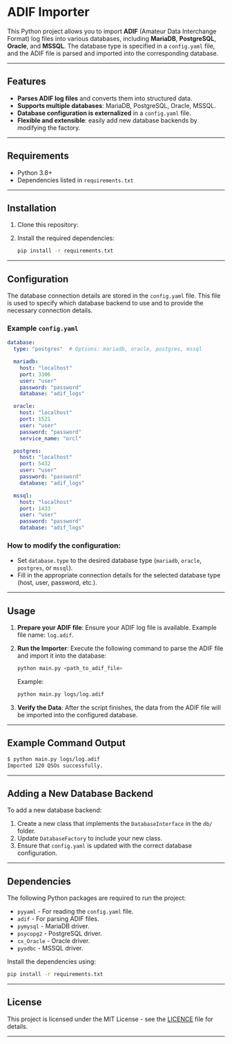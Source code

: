 # ADIF Importer

This Python project allows you to import **ADIF** (Amateur Data Interchange Format) log files into various databases, including **MariaDB**, **PostgreSQL**, **Oracle**, and **MSSQL**. The database type is specified in a `config.yaml` file, and the ADIF file is parsed and imported into the corresponding database.

---

## Features

- **Parses ADIF log files** and converts them into structured data.
- **Supports multiple databases**: MariaDB, PostgreSQL, Oracle, MSSQL.
- **Database configuration is externalized** in a `config.yaml` file.
- **Flexible and extensible**: easily add new database backends by modifying the factory.

---

## Requirements

- Python 3.8+
- Dependencies listed in `requirements.txt`

---

## Installation

1. Clone this repository:

2. Install the required dependencies:

   ```bash
   pip install -r requirements.txt
   ```

---

## Configuration

The database connection details are stored in the `config.yaml` file. This file is used to specify which database backend to use and to provide the necessary connection details.

### Example `config.yaml`

```yaml
database:
  type: "postgres"  # Options: mariadb, oracle, postgres, mssql

  mariadb:
    host: "localhost"
    port: 3306
    user: "user"
    password: "password"
    database: "adif_logs"

  oracle:
    host: "localhost"
    port: 1521
    user: "user"
    password: "password"
    service_name: "orcl"

  postgres:
    host: "localhost"
    port: 5432
    user: "user"
    password: "password"
    database: "adif_logs"

  mssql:
    host: "localhost"
    port: 1433
    user: "user"
    password: "password"
    database: "adif_logs"
```

### How to modify the configuration:

- Set `database.type` to the desired database type (`mariadb`, `oracle`, `postgres`, or `mssql`).
- Fill in the appropriate connection details for the selected database type (host, user, password, etc.).

---

## Usage

1. **Prepare your ADIF file**: Ensure your ADIF log file is available. Example file name: `log.adif`.

2. **Run the Importer**: Execute the following command to parse the ADIF file and import it into the database:

   ```bash
   python main.py <path_to_adif_file>
   ```

   Example:

   ```bash
   python main.py logs/log.adif
   ```

3. **Verify the Data**: After the script finishes, the data from the ADIF file will be imported into the configured database.

---

## Example Command Output

```bash
$ python main.py logs/log.adif
Imported 120 QSOs successfully.
```

---

## Adding a New Database Backend

To add a new database backend:

1. Create a new class that implements the `DatabaseInterface` in the `db/` folder.
2. Update `DatabaseFactory` to include your new class.
3. Ensure that `config.yaml` is updated with the correct database configuration.

---

## Dependencies

The following Python packages are required to run the project:

- `pyyaml` - For reading the `config.yaml` file.
- `adif` - For parsing ADIF files.
- `pymysql` - MariaDB driver.
- `psycopg2` - PostgreSQL driver.
- `cx_Oracle` - Oracle driver.
- `pyodbc` - MSSQL driver.

Install the dependencies using:

```bash
pip install -r requirements.txt
```

---

## License

This project is licensed under the MIT License - see the [LICENCE](LICENCE) file for details.

---
